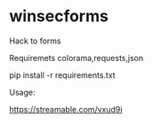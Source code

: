 # winsecforms
Hack to forms

Requiremets colorama,requests,json

pip install -r requirements.txt

Usage:

https://streamable.com/vxud9i
